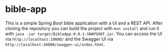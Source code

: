 # bible-app
This is a simple Spring Boot bible application with a UI and a REST API. After cloning the repository you can build the project with `mvn install` and run it with `java -jar target/BibleApp-0.0.1-SNAPSHOT.jar`. You can access the UI via `http://localhost:10000/` and the Swagger UI via `http://localhost:10000/swagger-ui/index.html`.

